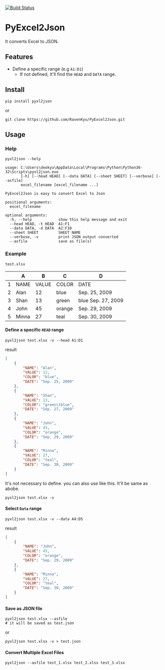 [![Build Status](https://travis-ci.org/RavenKyu/PyExcel2Json.svg?branch=master)](https://travis-ci.org/RavenKyu/PyExcel2Json)

# PyExcel2Json
It converts Excel to JSON.

## Features
- Define a specific range (e.g `A1:D1`)
    - If not defined, It'll find the `HEAD` and `DATA` range.

## Install
```shell
pip install pyxl2json
``` 
or
```shell
git clone https://github.com/RavenKyu/PyExcel2Json.git
```

## Usage
### Help
```shell
pyxl2json --help

usage: C:\Users\deokyu\AppData\Local\Programs\Python\Python36-32\Scripts\pyxl2json.exe
       [-h] [--head HEAD] [--data DATA] [--sheet SHEET] [--verbose] [--asfile]
       excel_filename [excel_filename ...]

PyExcel2Json is easy to convert Excel to Json

positional arguments:
  excel_filename

optional arguments:
  -h, --help            show this help message and exit
  --head HEAD, -t HEAD  A1:F1
  --data DATA, -d DATA  A2:F10
  --sheet SHEET         SHEET NAME
  --verbose, -v         print JSON output converted
  --asfile              save as file(s)

```

### Example

`test.xlsx`

| |A|B|C|D|
|----|-----|---------|-------|----|
|1|NAME |	VALUE	|COLOR	|DATE|
|2|Alan	|12|	blue|	Sep. 25, 2009|
|3|Shan	|13|	green|	blue	Sep. 27, 2009|
|4|John	|45	|orange	|Sep. 29, 2009|
|5|Minna	|27	|teal	|Sep. 30, 2009|

#### Define a specific `HEAD` range
```shell
pyxl2json test.xlsx -v --head A1:D1 
```
result
```json
[
    {
        "NAME": "Alan",
        "VALUE": 12,
        "COLOR": "blue",
        "DATE": "Sep. 25, 2009"
    },
    {
        "NAME": "Shan",
        "VALUE": 13,
        "COLOR": "green\tblue",
        "DATE": "Sep. 27, 2009"
    },
    {
        "NAME": "John",
        "VALUE": 45,
        "COLOR": "orange",
        "DATE": "Sep. 29, 2009"
    },
    {
        "NAME": "Minna",
        "VALUE": 27,
        "COLOR": "teal",
        "DATE": "Sep. 30, 2009"
    }
]
```
It's not necessary to define. you can also use like this. It'll be same as abobe.
```shell
pyxl2json test.xlsx -v  
```

#### Select `Data` range
```shell
pyxl2json test.xlsx -v --data A4:D5 
```
result
```json
[
    {
        "NAME": "John",
        "VALUE": 45,
        "COLOR": "orange",
        "DATE": "Sep. 29, 2009"
    },
    {
        "NAME": "Minna",
        "VALUE": 27,
        "COLOR": "teal",
        "DATE": "Sep. 30, 2009"
    }
]
```

#### Save as JSON file
```shell
pyxl2json test.xlsx --asfile
# it will be saved as test.json
```
or
```shell
pyxl2json test.xlsx -v > test.json
``` 

#### Convert Multiple Excel Files
```shell
pyxl2json --asfile test_1.xlsx test_2.xlsx test_3.xlsx 
``` 


